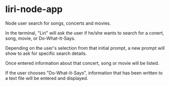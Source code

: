 # liri-node-app
Node user search for songs, concerts and movies.

In the terminal, "Liri" will ask the user if he/she wants to search for a conert, song, movie, or Do-What-It-Says.

Depending on the user's selection from that initial prompt, a new prompt will show to ask for specific search details.  

Once entered information about that concert, song or movie will be listed.  

If the user chooses "Do-What-It-Says", information that has been written to a text file will be entered and displayed.
